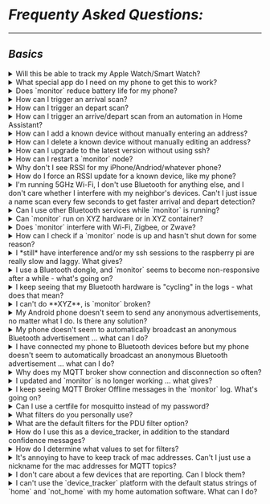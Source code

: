 # *Frequenty Asked Questions:*
____

## *Basics*

<details><summary> Will this be able to track my Apple Watch/Smart Watch?</summary>

Yes, with a caveat. Many users, including myself, have successfully added Apple Watch Bluetooth addresses to the `known_static_addresses` file. In my personal experience, an Apple Watch works just fine [once it has connected to at least one other Bluetooth device, apart from your iPhone](https://github.com/andrewjfreyer/monitor#my-phone-doesnt-seem-to-automatically-broadcast-an-anonymous-bluetooth-advertisement-what-can-i-do). Other users have reported that the Apple Watch will occasionally not respond to `monitor`. Your mileage using the Apple Watch and/or other low-power connectible Bluetooth devices may vary. I strongly recommend tracking phones. 

</details><details><summary> What special app do I need on my phone to get this to work?</summary> 

None, except in rare circumstances. The only requirement is that Bluetooth is left on. Works best with iPhones and Android phones that have peripheral mode enabled. 

</details><details><summary> Does `monitor` reduce battery life for my phone?</summary> 

Not noticeable in my several years of using techniques similar to this. 

</details><details><summary> How can I trigger an arrival scan?</summary> 

Post a message with blank content to `monitor/scan/arrive`

</details><details><summary> How can I trigger an depart scan?</summary> 

Post a message with blank content to `monitor/scan/depart`

</details><details><summary> How can I trigger an arrive/depart scan from an automation in Home Assistant?</summary>

For an automation or script (or other service trigger), use: 

```yaml
  service: 'mqtt.publish'
  data: 
    topic: location/scan/arrive
```

```yaml
  service: 'mqtt.publish'
  data: 
    topic: location/scan/depart
```

</details><details><summary> How can I add a known device without manually entering an address?</summary> 

Post a message with the mac address separated from an alias (optional) by a space to: `monitor/setup/add known device`

</details><details><summary> How can I delete a known device without manually editing an address?</summary> 

Post a message with the mac address to: `monitor/setup/delete known device`

</details><details><summary> How can I upgrade to the latest version without using ssh?</summary> 

Post a message with blank content to `monitor/scan/update` or `monitor/scan/updatebeta` 

</details><details><summary> How can I restart a `monitor` node?</summary> 

Via command line: 

```bash
sudo systemctl restart monitor
```

Or, post a message with blank content to `monitor/scan/restart`

</details><details><summary> Why don't I see RSSI for my iPhone/Andriod/whatever phone?</summary> 

See the RSSI section of this FAQ. You'll have to connect your phone to `monitor` first.  

</details><details><summary> How do I force an RSSI update for a known device, like my phone?</summary> 

Post a message with blank content to `monitor/scan/rssi`

____

## *Wi-Fi Interference & Performance Issues*

</details><details><summary> I'm running 5GHz Wi-Fi, I don't use Bluetooth for anything else, and I don't care whether I interfere with my neighbor's devices. Can't I just issue a name scan every few seconds to get faster arrival and depart detection?</summary>

Yes, use periodic scanning mode with `-r`.

</details><details><summary> Can I use other Bluetooth services while `monitor` is running?</summary>

No. Monitor needs exclusive use of the Bluetooth radio to function properly. This is why it is designed to run on inexpensive hardware like the Raspberry Pi Zero W. 

</details><details><summary> Can `monitor` run on XYZ hardware or in XYZ container?</summary>

Probably. The script has been designed to minimize dependencies as much as possible. That said, I can't guarantee or provide support to all systems. 

</details><details><summary> Does `monitor` interfere with Wi-Fi, Zigbee, or Zwave?</summary> 

It can, if it scans too frequently, especially if you're running `monitor` from internal Raspberry Pi radios. Try to use all techniques for reducing `name` scans, including using trigger-only depart mode `-tdr`. When in this mode, `monitor` will never scan when all devices are home. Instead, `monitor` will wait until a `monitor/scan/depart` message is sent. Personally, I use my front door lock as a depart scan trigger.

</details><details><summary> How can I check if a `monitor` node is up and hasn't shut down for some reason?</summary>  

Post a message to `monitor/scan/echo`, and you'll receive a response at the topic `$mqtt_topicpath/$mqtt_publisher_identity/echo`

</details><details><summary> I *still* have interference and/or my ssh sessions to the raspberry pi are really slow and laggy. What gives?</summary> 

Cheap Wi-Fi chipsets and cheap Bluetooth chipsets can perform poorly together if operated at the same time, especially on Raspberry Pi devices. If you still experience interference in your network, switching to a Wi-Fi dongle can help. 

</details><details><summary> I use a Bluetooth dongle, and `monitor` seems to become non-responsive after a while - what's going on?</summary> 

Many Bluetooth dongles do not properly filter out duplicate advertisements, so `monitor` gets overwhelmed trying to filter out hundreds of reports, when it expects dozens. I'm working on a solution, but for now the best option is to switch to internal Bluetooth or, alternatively, you can try another Bluetooth dongle. 
___

## *Monitor Logs & Debugging*

</details><details><summary> I keep seeing that my Bluetooth hardware is "cycling" in the logs - what does that mean?</summary>

If more than one program or executable try to use the Bluetooth hardware at the same time, your Bluetooth hardware will report an error. To correct this error, the hardware needs to be taken offline, then brought back. 

</details><details><summary> I can't do **XYZ**, is `monitor` broken?</summary> 

Run via command line and post log output to github. Else, access `journalctl` to show the most recent logs: 

```bash
journalctl -u monitor -r
```

</details><details><summary> My Android phone doesn't seem to send any anonymous advertisements, no matter what I do. Is there any solution?</summary>  

Some phones, like the LG ThinQ G7 include an option in settings to enable file sharing via bluetooth. As resported by Home Assistant forum user @jusdwy, access this option via Settings >Connected Devices > File Sharing > File Sharing ON. For other android phones, an app like [Beacon Simulator](https://play.google.com/store/apps/details?</summary>id=net.alea.beaconsimulator&hl=en_US) may be a good option. You may also be able to see more information about Bluetooth on your phone using [nRF Connect](https://play.google.com/store/apps/details?</summary>id=no.nordicsemi.android.mcp&hl=en_US). 

Unfortunately, until Android OS includes at least one service that requires bluetooth peripheral mode to be enabled, Android devices will probably not advertise without an application running in the background. In short, as I understand it, Android/Google has been  slow to adopt BTLE peripheral mode as an option in addition to the default central mode. [Here is a decently comprehensive list of phones that support peripheral mode](https://altbeacon.github.io/android-beacon-library/beacon-transmitter-devices.html), should an application choose to leverage the appropriate API. It does not appear as though the native OS has an option (outside of the file sharing option mentioned above on LG phones) to enable this mode. 

Unfortunately, it seems to me that absent an application causing an advertisement to send, Android users will not be able to use monitor in the same way as iOS users or beacon users. 

</details><details><summary> My phone doesn't seem to automatically broadcast an anonymous Bluetooth advertisement ... what can I do?</summary> 

Many phones will only broadcast once they have already connected to *at least one* other Bluetooth device. Connect to a speaker, a car, a headset, or `monitor.sh -c [address]` and try again. 

</details><details><summary> I have connected my phone to Bluetooth devices before but my phone doesn't seem to automatically broadcast an anonymous Bluetooth advertisement ... what can I do?</summary> 

See above. 

</details><details><summary> Why does my MQTT broker show connection and disconnection so often?</summary> 

This is normal behavior for `mosquitto_pub` - nothing to worry about. 

</details><details><summary> I updated and `monitor` is no longer working ... what gives?</summary> 

Make sure you've updated `mosquitto` to v1.5 or higher. In order to support a wider userbase, backward compatibility for old versions of `mosquitto` was dropped. It is alos strongly recommended that you upgrade to bash 4.4+.

</details><details><summary> I keep seeing MQTT Broker Offline messages in the `monitor` log. What's going on?</summary> 

mosquitto fails to connect to a broker if your password has certain special characters such as: `@`, `:`,`/` - if this is the case, the easiest solution is to create a new user for `monitor` with a different password. 

</details><details><summary> Can I use a certfile for mosquitto instead of my password?</summary> 

Yes, specify a path for `mqtt_certificate_path` in mqtt_preferences.

____

## *Filters*

</details><details><summary> What filters do you personally use?</summary> 

```bash 

#ARRIVE TRIGGER FILTER(S)
PREF_PASS_FILTER_ADV_FLAGS_ARRIVE=\"0x1a|0x1b\"
PREF_PASS_FILTER_MANUFACTURER_ARRIVE=\"Apple\"

#ARRIVE TRIGGER NEGATIVE FILTER(S)
PREF_FAIL_FILTER_MANUFACTURER_ARRIVE=\"Google|Samsung\"
PREF_FAIL_FILTER_MANUFACTURER_ARRIVE=\"NONE\"
```

</details><details><summary> What are the default filters for the PDU filter option?</summary> 

```ADV_IND|ADV_SCAN_IND|ADV_NONCONN_IND|SCAN_RSP```

</details><details><summary> How do I use this as a device_tracker, in addition to the standard confidence messages?</summary> 

Set the option `PREF_DEVICE_TRACKER_REPORT` in your `behavior_preferences` file to true. If it's not there, add a line like this: 

```bash
PREF_DEVICE_TRACKER_REPORT=true
```

Then, an additional mqtt message will be posted to the topic branch ending in  `/device_tracker`

So, as an example for a `monitor` node named "first floor", a device tracker configuration for Home Assistant can look like: 

```yaml

device_tracker:
  - platform: mqtt
    devices:
      andrew_first_floor: 'monitor/first floor/[device address or alias]/device_tracker'
```

The standard confidence report will also send. 

</details><details><summary> How do I determine what values to set for filters?</summary>  

Try using the verbose logging option `-V` to see what `monitor` sees when a new bluetooth device advertisement is seen. Then, power cycle the bluetooth radio on the device you'd like to track - you'll probably see a pattern develop with flags or manufacturers. Use these values to create your arrival filters!

Similarly, to set exclude filters, you can observe bluetooth traffic for a period of time to see what devices you simply do not care about seeing. 

____

## *Other Questions*

</details><details><summary> It's annoying to have to keep track of mac addresses. Can't I just use a nickname for the mac addresses for MQTT topics?</summary> 

Yes, this is now default behavior. All you have to do is provide a name next to the address in the `known_static_addresses` file. For example, if you have a known device with the mac address of 00:11:22:33:44:55 that you would like to call "Andrew's Phone":

```bash
00:11:22:33:44:55 Andrew's iPhone
```

Then restart the `monitor` service. The script will now use "andrew_s_iphone" as the final mqtt topic path component. 

***Important:***

* any entry will be made **lowercase**

* any non-digit or non-decimal character will be replaced with an underscore

The same is true for beacons in the `known_beacon_addresses` file as well:

```bash 
09876543-3333-2222-1111-000000000000-9-10000 Dog
```

To disable this feature, set `PREF_ALIAS_MODE=false` in your `behavior_preferences` file. 

</details><details><summary> I don't care about a few devices that are reporting. Can I block them?</summary> 

Yes. Create a file called `address_blacklist` in your configuration directory and add the mac addresses you'd like to block (or uuid-major-minor for iBeacons) one at a time. 

</details><details><summary> I can't use the `device_tracker` platform with the default status strings of `home` and `not_home` with my home automation software. What can I do?</summary> 

Set these options in `behavior_preferences`: 

```bash
PREF_DEVICE_TRACKER_HOME_STRING='home status string' 
PREF_DEVICE_TRACKER_AWAY_STRING='away status string'
PREF_DEVICE_TRACKER_TOPIC_BRANCH='topic path for device tracker/presence tracker'
```

Examples:

Home Assistant (default): 

```bash
PREF_DEVICE_TRACKER_HOME_STRING='home' 
PREF_DEVICE_TRACKER_AWAY_STRING='not_home'
PREF_DEVICE_TRACKER_TOPIC_BRANCH='device_tracker'
```

SmartThings: 

```bash
PREF_DEVICE_TRACKER_HOME_STRING='present' 
PREF_DEVICE_TRACKER_AWAY_STRING='not present'
PREF_DEVICE_TRACKER_TOPIC_BRANCH='presence'
```

Generic: 

```bash
PREF_DEVICE_TRACKER_HOME_STRING='home' 
PREF_DEVICE_TRACKER_AWAY_STRING='away'
PREF_DEVICE_TRACKER_TOPIC_BRANCH='anything you like'
```